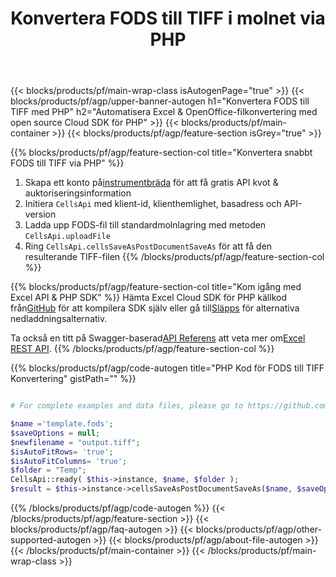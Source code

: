 ﻿---
title:  Konvertera FODS till TIFF i molnet via PHP
description: Skapa, redigera eller konvertera Excel-filer med REST API & Open Source PHP SDK
url: /sv/php/conversion/fods-to-tiff/
family: cells
platformtag: php
feature: conversion
informat: FODS
outformat: TIFF
platform: PHP
otherformats: CSV FODS TSV PDF TXT MHTML XLS DIF XLSX SVG XLSM XLTM XLTX XLSB XPS TIFF 
---
{{< blocks/products/pf/main-wrap-class isAutogenPage="true" >}}
{{< blocks/products/pf/agp/upper-banner-autogen h1="Konvertera FODS till TIFF med PHP" h2="Automatisera Excel & OpenOffice-filkonvertering med open source Cloud SDK för PHP" >}}
{{< blocks/products/pf/main-container >}}
{{< blocks/products/pf/agp/feature-section isGrey="true" >}}

{{% blocks/products/pf/agp/feature-section-col title="Konvertera snabbt FODS till TIFF via PHP" %}}
1.  Skapa ett konto på<a href="https://dashboard.aspose.cloud/">instrumentbräda</a> för att få gratis API kvot & auktoriseringsinformation
1. Initiera ```CellsApi``` med klient-id, klienthemlighet, basadress och API-version
1. Ladda upp FODS-fil till standardmolnlagring med metoden ```CellsApi.uploadFile```
1. Ring ```CellsApi.cellsSaveAsPostDocumentSaveAs``` för att få den resulterande TIFF-filen
{{% /blocks/products/pf/agp/feature-section-col %}}

{{% blocks/products/pf/agp/feature-section-col title="Kom igång med Excel API & PHP SDK" %}}
 Hämta Excel Cloud SDK för PHP källkod från[GitHub](https://github.com/aspose-cells-cloud/aspose-cells-cloud-php) för att kompilera SDK själv eller gå till[Släpps](https://releases.aspose.cloud/) för alternativa nedladdningsalternativ.

 Ta också en titt på Swagger-baserad[API Referens](https://apireference.aspose.cloud/cells/) att veta mer om[Excel REST API](https://products.aspose.cloud/cells/curl/).
{{% /blocks/products/pf/agp/feature-section-col %}}

{{% blocks/products/pf/agp/code-autogen title="PHP Kod för FODS till TIFF Konvertering" gistPath="" %}}
```php

# For complete examples and data files, please go to https://github.com/aspose-cells-cloud/aspose-cells-cloud-php

$name ='template.fods';    
$saveOptions = null;
$newfilename = "output.tiff";
$isAutoFitRows= 'true';
$isAutoFitColumns= 'true';
$folder = "Temp";
CellsApi::ready( $this->instance, $name, $folder );
$result = $this->instance->cellsSaveAsPostDocumentSaveAs($name, $saveOptions, $newfilename, $isAutoFitRows, $isAutoFitColumns, $folder);
```
{{% /blocks/products/pf/agp/code-autogen %}}
{{< /blocks/products/pf/agp/feature-section >}}
{{< blocks/products/pf/agp/faq-autogen >}}
{{< blocks/products/pf/agp/other-supported-autogen >}}
{{< blocks/products/pf/agp/about-file-autogen >}}
{{< /blocks/products/pf/main-container >}}
{{< /blocks/products/pf/main-wrap-class >}}